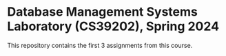 # Database Management Systems Laboratory (CS39202), Spring 2024
This repository contains the first 3 assignments from this course.
